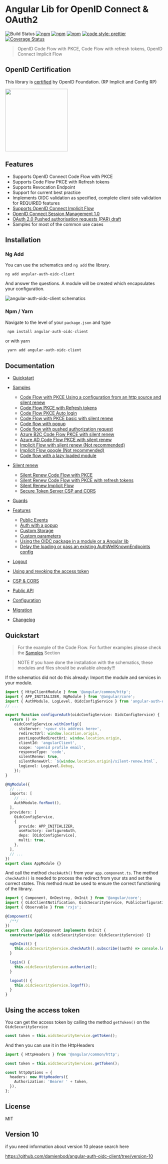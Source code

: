 # Angular Lib for OpenID Connect & OAuth2

![Build Status](https://github.com/damienbod/angular-auth-oidc-client/workflows/angular-auth-oidc-client-build/badge.svg?branch=main) [![npm](https://img.shields.io/npm/v/angular-auth-oidc-client.svg)](https://www.npmjs.com/package/angular-auth-oidc-client) [![npm](https://img.shields.io/npm/dm/angular-auth-oidc-client.svg)](https://www.npmjs.com/package/angular-auth-oidc-client) [![npm](https://img.shields.io/npm/l/angular-auth-oidc-client.svg)](https://www.npmjs.com/package/angular-auth-oidc-client) [![code style: prettier](https://img.shields.io/badge/code_style-prettier-ff69b4.svg)](https://github.com/prettier/prettier) [![Coverage Status](https://coveralls.io/repos/github/damienbod/angular-auth-oidc-client/badge.svg?branch=master)](https://coveralls.io/github/damienbod/angular-auth-oidc-client?branch=master)

> OpenID Code Flow with PKCE, Code Flow with refresh tokens, OpenID Connect Implicit Flow

## OpenID Certification

This library is <a href="http://openid.net/certification/#RPs">certified</a> by OpenID Foundation. (RP Implicit and Config RP)

<a href="http://openid.net/certification/#RPs"><img src="https://damienbod.files.wordpress.com/2017/06/oid-l-certification-mark-l-rgb-150dpi-90mm.png" alt="" width="200" /></a>

## Features

- Supports OpenID Connect Code Flow with PKCE
- Supports Code Flow PKCE with Refresh tokens
- Supports Revocation Endpoint
- Support for current best practice
- Implements OIDC validation as specified, complete client side validation for REQUIRED features
- [Supports OpenID Connect Implicit Flow](http://openid.net/specs/openid-connect-implicit-1_0.html)
- [OpenID Connect Session Management 1.0](http://openid.net/specs/openid-connect-session-1_0.html)
- [OAuth 2.0 Pushed authorisation requests (PAR) draft](https://tools.ietf.org/html/draft-ietf-oauth-par-06)
- Samples for most of the common use cases

## Installation

### Ng Add

You can use the schematics and `ng add` the library.

```
ng add angular-auth-oidc-client
```

And answer the questions. A module will be created which encapsulates your configuration.

![angular-auth-oidc-client schematics](./.github/angular-auth-oidc-client-schematics-720.gif)

### Npm / Yarn

Navigate to the level of your `package.json` and type

```typescript
 npm install angular-auth-oidc-client
```

or with yarn

```typescript
 yarn add angular-auth-oidc-client
```

## Documentation

- [Quickstart](https://github.com/damienbod/angular-auth-oidc-client/tree/main/docs/quickstart.md)
- [Samples](https://github.com/damienbod/angular-auth-oidc-client/tree/main/docs/samples.md)

  - [Code Flow with PKCE Using a configuration from an http source and silent renew](https://github.com/damienbod/angular-auth-oidc-client/tree/main/docs/samples.md#code-flow-with-pkce-using-a-configuration-from-an-http-source-and-silent-renew)
  - [Code Flow PKCE with Refresh tokens](https://github.com/damienbod/angular-auth-oidc-client/tree/main/docs/samples.md#code-flow-pkce-with-refresh-tokens)
  - [Code Flow PKCE Auto login](https://github.com/damienbod/angular-auth-oidc-client/tree/main/docs/samples.md#code-flow-pkce-auto-login)
  - [Code Flow with PKCE basic with silent renew](https://github.com/damienbod/angular-auth-oidc-client/tree/main/docs/samples.md#code-flow-with-pkce-basic-with-silent-renew)
  - [Code flow with popup](https://github.com/damienbod/angular-auth-oidc-client/tree/main/docs/samples.md#popup-code-flow-with-pkce)
  - [Code flow with pushed authorization request](https://github.com/damienbod/angular-auth-oidc-client/tree/main/docs/samples.md#code-flow-with-pushed-authorization-request)
  - [Azure B2C Code Flow PKCE with silent renew](https://github.com/damienbod/angular-auth-oidc-client/tree/main/docs/samples.md#azure-b2c-code-flow-pkce-with-silent-renew)
  - [Azure AD Code Flow PKCE with silent renew](https://github.com/damienbod/angular-auth-oidc-client/tree/main/docs/samples.md#azure-ad-oidc-code-flow-with-pkce)
  - [Implicit Flow with silent renew (Not recommended)](https://github.com/damienbod/angular-auth-oidc-client/tree/main/docs/samples.md#implicit-flow-with-silent-renew-not-recommended)
  - [Implicit Flow google (Not recommended)](https://github.com/damienbod/angular-auth-oidc-client/tree/main/docs/samples.md#implicit-flow-google-not-recommended)
  - [Code flow with a lazy loaded module](https://github.com/damienbod/angular-auth-oidc-client/tree/main/docs/samples.md#code-flow-with-a-lazy-loaded-module)

- [Silent renew](https://github.com/damienbod/angular-auth-oidc-client/tree/main/docs/silent-renew.md)

  - [Silent Renew Code Flow with PKCE](https://github.com/damienbod/angular-auth-oidc-client/tree/main/docs/silent-renew.md#silent-renew-code-flow-with-pkce)
  - [Silent Renew Code Flow with PKCE with refresh tokens](https://github.com/damienbod/angular-auth-oidc-client/tree/main/docs/silent-renew.md#silent-renew-code-flow-with-pkce-with-refresh-tokens)
  - [Silent Renew Implicit Flow](https://github.com/damienbod/angular-auth-oidc-client/tree/main/docs/silent-renew.md#silent-renew-implicit-flow)
  - [Secure Token Server CSP and CORS](https://github.com/damienbod/angular-auth-oidc-client/tree/main/docs/silent-renew.md#secure-token-server-csp-and-cors)

- [Guards](https://github.com/damienbod/angular-auth-oidc-client/tree/main/docs/guards.md)
- [Features](https://github.com/damienbod/angular-auth-oidc-client/tree/main/docs/features.md)
  - [Public Events](https://github.com/damienbod/angular-auth-oidc-client/tree/main/docs/features.md#public-events)
  - [Auth with a popup](https://github.com/damienbod/angular-auth-oidc-client/tree/main/docs/authorizing-popup.md)
  - [Custom Storage](https://github.com/damienbod/angular-auth-oidc-client/tree/main/docs/features.md#custom-storage)
  - [Custom parameters](https://github.com/damienbod/angular-auth-oidc-client/tree/main/docs/features.md#custom-parameters)
  - [Using the OIDC package in a module or a Angular lib](https://github.com/damienbod/angular-auth-oidc-client/tree/main/docs/features.md#using-the-oidc-package-in-a-module-or-a-angular-lib)
  - [Delay the loading or pass an existing AuthWellKnownEndpoints config](https://github.com/damienbod/angular-auth-oidc-client/tree/main/docs/features.md#delay-the-loading-or-pass-an-existing-well-knownopenid-configuration-configuration)
- [Logout](https://github.com/damienbod/angular-auth-oidc-client/tree/main/docs/logout.md)
- [Using and revoking the access token](https://github.com/damienbod/angular-auth-oidc-client/tree/main/docs/using-access-tokens.md)
- [CSP & CORS](https://github.com/damienbod/angular-auth-oidc-client/tree/main/docs/csp-cors-config.md)
- [Public API](https://github.com/damienbod/angular-auth-oidc-client/tree/main/docs/public-api.md)
- [Configuration](https://github.com/damienbod/angular-auth-oidc-client/tree/main/docs/configuration.md)
- [Migration](https://github.com/damienbod/angular-auth-oidc-client/tree/main/docs/migration.md)
- [Changelog](https://github.com/damienbod/angular-auth-oidc-client/tree/master/CHANGELOG.md)

## Quickstart

> For the example of the Code Flow. For further examples please check the [Samples](docs/samples.md) Section

> NOTE If you have done the installation with the schematics, these modules and files should be available already!!!

If the schematics did not do this already: Import the module and services in your module.

```typescript
import { HttpClientModule } from '@angular/common/http';
import { APP_INITIALIZER, NgModule } from '@angular/core';
import { AuthModule, LogLevel, OidcConfigService } from 'angular-auth-oidc-client';
// ...

export function configureAuth(oidcConfigService: OidcConfigService) {
  return () =>
    oidcConfigService.withConfig({
      stsServer: '<your sts address here>',
      redirectUrl: window.location.origin,
      postLogoutRedirectUri: window.location.origin,
      clientId: 'angularClient',
      scope: 'openid profile email',
      responseType: 'code',
      silentRenew: true,
      silentRenewUrl: `${window.location.origin}/silent-renew.html`,
      logLevel: LogLevel.Debug,
    });
}

@NgModule({
  // ...
  imports: [
    // ...
    AuthModule.forRoot(),
  ],
  providers: [
    OidcConfigService,
    {
      provide: APP_INITIALIZER,
      useFactory: configureAuth,
      deps: [OidcConfigService],
      multi: true,
    },
  ],
  // ...
})
export class AppModule {}
```

And call the method `checkAuth()` from your `app.component.ts`. The method `checkAuth()` is needed to process the redirect from your sts and set the correct states. This method must be used to ensure the correct functioning of the library.

```typescript
import { Component, OnDestroy, OnInit } from '@angular/core';
import { OidcClientNotification, OidcSecurityService, PublicConfiguration } from 'angular-auth-oidc-client';
import { Observable } from 'rxjs';

@Component({
  /**/
})
export class AppComponent implements OnInit {
  constructor(public oidcSecurityService: OidcSecurityService) {}

  ngOnInit() {
    this.oidcSecurityService.checkAuth().subscribe((auth) => console.log('is authenticated', auth));
  }

  login() {
    this.oidcSecurityService.authorize();
  }

  logout() {
    this.oidcSecurityService.logoff();
  }
}
```

## Using the access token

You can get the access token by calling the method `getToken()` on the `OidcSecurityService`

```typescript
const token = this.oidcSecurityService.getToken();
```

And then you can use it in the HttpHeaders

```typescript
import { HttpHeaders } from '@angular/common/http';

const token = this.oidcSecurityServices.getToken();

const httpOptions = {
  headers: new HttpHeaders({
    Authorization: 'Bearer ' + token,
  }),
};
```

## License

MIT

## Version 10

if you need information about version 10 please search here

https://github.com/damienbod/angular-auth-oidc-client/tree/version-10
